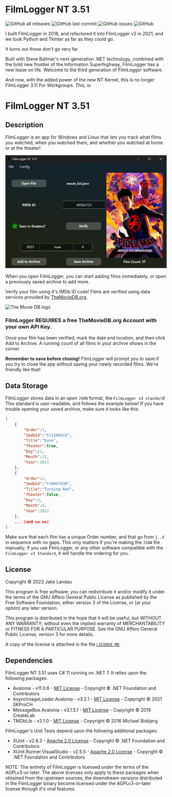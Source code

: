 # FilmLogger NT 3.51

![GitHub all releases](https://img.shields.io/github/downloads/jakelandau/FilmLoggerDotNET/total) ![GitHub last commit](https://img.shields.io/github/last-commit/jakelandau/filmloggerdotnet) ![GitHub issues](https://img.shields.io/github/issues/jakelandau/FilmLoggerDotNET) ![GitHub](https://img.shields.io/github/license/JakeLandau/FilmLoggerDotNET)

I built FilmLogger in 2016, and refactored it into FilmLogger v2 in 2021, and we took Python and Tkinter as far as they could go.

It turns out those don't go very far.

Built with Steve Ballmer's next-generation .NET technology, combined with the bold new frontier of the Information Superhighway, FilmLogger has a new lease on life. Welcome to the third generation of FilmLogger software.

And now, with the added power of the new NT Kernel, this is no longer FilmLogger 3.11 For Workgroups. *This,* is:

# FilmLogger NT 3.51

## Description

FilmLogger is an app for Windows and Linux that lets you track what films you watched, when you watched them, and whether you watched at home or at the theater!

![Screenshot of the FilmLogger NT 3.51 App](DemoScreenshot.png)

When you open FilmLogger, you can start adding films immediately, or open a previously saved archive to add more.

Verify your film using it's IMDb ID code! Films are verified using data services provided by [TheMovieDB.org](https://themoviedb.org).

![The Movie DB logo](https://www.themoviedb.org/assets/2/v4/logos/v2/blue_long_1-8ba2ac31f354005783fab473602c34c3f4fd207150182061e425d366e4f34596.svg)

### **FilmLogger REQUIRES a free TheMovieDB.org Account with your own API Key.**


Once your film has been verified, mark the date and location, and then click Add to Archive. A running count of all films in your archive shows in the corner.

**Remember to save before closing!** FilmLogger will prompt you to save if you try to close the app without saving your newly recorded films. We're friendly like that!

## Data Storage

FilmLogger stores data in an *open* `JSON` format, the `FilmLogger v3 standard`! This standard is user-readable, and follows the example below! If you have trouble opening your saved archive, make sure it looks like this:

```json
[
    {
        "Order":1,
        "ImdbId":"tt1160419",
        "Title":"Dune",
        "Theater":true,
        "Day":21,
        "Month":11,
        "Year":2021
    },
    {
        "Order":2,
        "ImdbId":"tt8097030",
        "Title":"Turning Red",
        "Theater":false,
        "Day":3,
        "Month":4,
        "Year":2022
    },
    ... (and so on)
]
```

Make sure that each film has a unique Order number, and that go from `1..X` in sequence with no gaps. This only matters if you're making the `JSON` file manually; if you use FilmLogger, or any other software compatible with the `FilmLogger v3 Standard`, it will handle the ordering for you.

## License

Copyright © 2023 Jake Landau

This program is free software; you can redistribute it and/or modify it under the terms of the GNU Affero General Public License as published by the Free Software Foundation, either version 3 of the License, or (at your option) any later version.

This program is distributed in the hope that it will be useful, but WITHOUT ANY WARRANTY; without even the implied warranty of MERCHANTABILITY or FITNESS FOR A PARTICULAR PURPOSE. See the GNU Affero General Public License, version 3 for more details.

A copy of the license is attached in the file [`LICENSE.MD`](https://github.com/jakelandau/FilmLoggerDotNET/blob/main/LICENSE.md).

## Dependencies
FilmLogger NT 3.51 uses C# 11 running on .NET 7. It relies upon the following packages:

* Avalonia - v11.0.6 - [MIT License](https://github.com/AvaloniaUI/Avalonia/blob/master/licence.md) - Copyright © .NET Foundation and Contributors
* AsyncImageLoader.Avalonia - v3.2.1 - [MIT License](https://github.com/AvaloniaUtils/AsyncImageLoader.Avalonia/blob/master/LICENSE) - Copyright © 2021 SKProCH
* MessageBox.Avalonia - v3.1.5.1 - [MIT License](https://github.com/AvaloniaCommunity/MessageBox.Avalonia/blob/master/LICENSE) - Copyright © 2019 CreateLab
* TMDbLib - v2.1.0 - [MIT License](https://github.com/jellyfin/TMDbLib/blob/master/LICENSE.txt) - Copyright © 2016 Michael Bisbjerg

FilmLogger's Unit Tests depend upon the following additional packages:
* XUnit - v2.6.3 - [Apache 2.0 License](https://github.com/xunit/xunit/blob/main/LICENSE) - Copyright © .NET Foundation and Contributors
* XUnit.Runner.VisualStudio - v2.5.5 - [Apache 2.0 License](https://github.com/xunit/visualstudio.xunit/blob/main/License.txt) - Copyright © .NET Foundation and Contributors

NOTE: The entirety of FilmLogger is licensed under the terms of the AGPLv3-or-later. The above licenses only apply to these packages when obtained from the upstream sources; the downstream versions distributed in the FilmLogger binary become licensed under the AGPLv3-or-later license through it's viral features.
